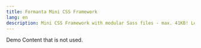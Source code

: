 ```yaml
---
title: Formanta Mini CSS Framework
lang: en
description: Mini CSS Framework with modular Sass files - max. 41KB! Low-level OOCSS framework which includes most important components for fast development.
---
```


Demo Content that is not used.
